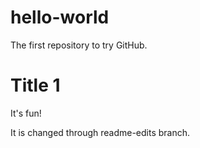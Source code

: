 # hello-world
The first repository to try GitHub.
# Title 1
It's fun!

It is changed through readme-edits branch.
